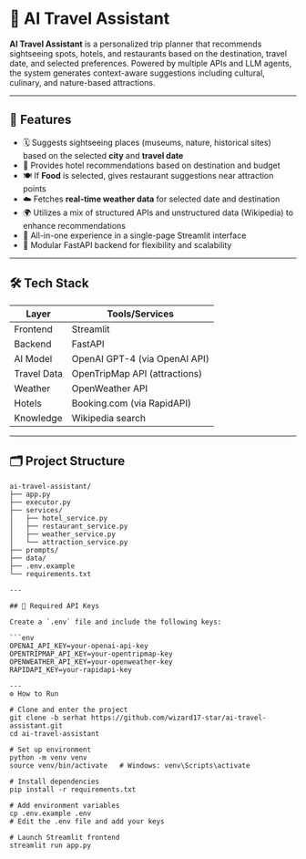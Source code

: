 # 🧭 AI Travel Assistant

**AI Travel Assistant** is a personalized trip planner that recommends sightseeing spots, hotels, and restaurants based on the destination, travel date, and selected preferences. Powered by multiple APIs and LLM agents, the system generates context-aware suggestions including cultural, culinary, and nature-based attractions.

---

## 🚀 Features

- 🗓️ Suggests sightseeing places (museums, nature, historical sites) based on the selected **city** and **travel date**
- 🏨 Provides hotel recommendations based on destination and budget
- 🍽️ If **Food** is selected, gives restaurant suggestions near attraction points
- ☁️ Fetches **real-time weather data** for selected date and destination
- 🌍 Utilizes a mix of structured APIs and unstructured data (Wikipedia) to enhance recommendations
- 🎯 All-in-one experience in a single-page Streamlit interface
- 🤖 Modular FastAPI backend for flexibility and scalability

---

## 🛠️ Tech Stack

| Layer      | Tools/Services                                         |
|------------|--------------------------------------------------------|
| Frontend   | Streamlit                                              |
| Backend    | FastAPI                                                |
| AI Model   | OpenAI GPT-4 (via OpenAI API)                          |
| Travel Data| OpenTripMap API (attractions)                          |
| Weather    | OpenWeather API                                        |
| Hotels     | Booking.com (via RapidAPI)                             |
| Knowledge  | Wikipedia search                                       |

---

## 🗂️ Project Structure

```text
ai-travel-assistant/
├── app.py
├── executor.py
├── services/
│   ├── hotel_service.py
│   ├── restaurant_service.py
│   ├── weather_service.py
│   └── attraction_service.py
├── prompts/
├── data/
├── .env.example
└── requirements.txt

---

## 🔑 Required API Keys

Create a `.env` file and include the following keys:

```env
OPENAI_API_KEY=your-openai-api-key
OPENTRIPMAP_API_KEY=your-opentripmap-key
OPENWEATHER_API_KEY=your-openweather-key
RAPIDAPI_KEY=your-rapidapi-key

--- 
⚙️ How to Run

# Clone and enter the project
git clone -b serhat https://github.com/wizard17-star/ai-travel-assistant.git
cd ai-travel-assistant

# Set up environment
python -m venv venv
source venv/bin/activate   # Windows: venv\Scripts\activate

# Install dependencies
pip install -r requirements.txt

# Add environment variables
cp .env.example .env
# Edit the .env file and add your keys

# Launch Streamlit frontend
streamlit run app.py

